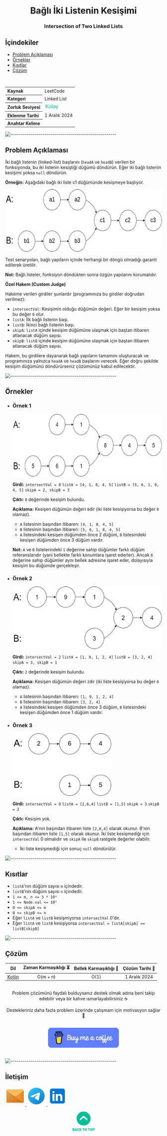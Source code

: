 <h1 align="center">
Bağlı İki Listenin Kesişimi<a name="article-top"></a>
</h1>
<h3 align="center">Intersection of Two Linked Lists</h3>

## İçindekiler

- [Problem Açıklaması](#problem-açıklaması)
- [Örnekler](#örnekler)
- [Kısıtlar](#kısıtlar)
- [Çözüm](#çözüm)

<br>

<table>
  <tr>
    <th style="text-align: left; font-weight: bold;">Kaynak</th>
    <td style="text-align: left;">LeetCode</td>
  </tr>
  <tr>
    <th style="text-align: left; font-weight: bold;">Kategori</th>
    <td style="text-align: left;">Linked List</td>
  </tr>
  <tr>
    <th style="text-align: left; font-weight: bold;">Zorluk Seviyesi</th>
    <td style="text-align: left;"> <img src="../0) İçerik Resources/Zorluk Seviyeleri/Kolay.png" alt="Kolay" height="20"/> </td>
  </tr>
  <tr>
    <th style="text-align: left; font-weight: bold;">Eklenme Tarihi</th>
    <td style="text-align: left;">1 Aralık 2024</td>
  </tr>
    <tr>
    <th style="text-align: left; font-weight: bold;">Anahtar Kelime</th>
    <td style="text-align: left;"></td>
  </tr>
</table>


![-----------------------------------------------------](../../Readme%20Resources/Çizgi.png)

## Problem Açıklaması 

İki bağlı listenin (linked-list) başlarını (`headA` ve `headB`) verilen bir fonksiyonda,
bu iki listenin kesiştiği düğümü döndürün. Eğer iki bağlı listenin kesişimi yoksa `null` döndürün.

**Örneğin:** Aşağıdaki bağlı iki liste c1 düğümünde kesişmeye başlıyor.

<img src="./Resources/statement.png" alt="Resim" height="200"/>

Test senaryoları, bağlı yapıların içinde herhangi bir döngü olmadığı garanti edilerek üretilir.

**Not:** Bağlı listeler, fonksiyon döndükten sonra özgün yapılarını korumalıdır.

**Özel Hakem (Custom Judge)**

Hakeme verilen girdiler şunlardır (programınıza bu girdiler doğrudan verilmez):

- `intersectVal`: Kesişimin olduğu düğümün değeri. Eğer bir kesişim yoksa bu değer `0` olur.
- `listA`: İlk bağlı listenin başı.
- `listB`: İkinci bağlı listenin başı.
- `skipA`: `listA` içinde kesişim düğümüne ulaşmak için baştan itibaren atlanacak düğüm sayısı.
- `skipB`: `listB` içinde kesişim düğümüne ulaşmak için baştan itibaren atlanacak düğüm sayısı.

Hakem, bu girdilere dayanarak bağlı yapıların tamamını oluşturacak ve programınıza yalnızca `headA` ve `headB`
başlarını verecek. Eğer doğru şekilde kesişim düğümünü döndürürseniz çözümünüz kabul edilecektir.

![-----------------------------------------------------](../../Readme%20Resources/Çizgi.png)

## Örnekler

- ### Örnek 1

  <img src="./Resources/example_1.png" alt="Örnek 1 Resmi" height="200"/>

  **Girdi:** `intersectVal = 8` `listA = [4, 1, 8, 4, 5]` `listB = [5, 6, 1, 8, 4, 5]` `skipA = 2, skipB = 3`

  **Çıktı:** `8` değerinde kesişim bulundu.

  **Açıklama:** 
  Kesişen düğümün değeri `8`dir (iki liste kesişiyorsa bu değer `0` olamaz).
  - `A` listesinin başından itibaren: `[4, 1, 8, 4, 5]`
  - `B` listesinin başından itibaren: `[5, 6, 1, 8, 4, 5]`
  - `A` listesindeki kesişen düğümden önce 2 düğüm, `B` listesindeki kesişen düğümden önce 3 düğüm vardır.

  **Not:** `A` ve `B` listelerindeki `1` değerine sahip düğümler farklı düğüm referanslarıdır (yani bellekte farklı konumlara işaret ederler). Ancak `8` değerine sahip düğümler aynı bellek adresine işaret eder, dolayısıyla kesişim bu düğümde gerçekleşir.


- ### Örnek 2

  <img src="./Resources/example_2.png" alt="Örnek 2 Resmi" height="200"/>

  **Girdi:** `intersectVal = 2` `listA = [1, 9, 1, 2, 4]` `listB = [3, 2, 4]` `skipA = 3, skipB = 1`

  **Çıktı:** `2` değerinde kesişim bulundu.

  **Açıklama:** 
  Kesişen düğümün değeri `2`dir (iki liste kesişiyorsa bu değer `0` olamaz).
  - `A` listesinin başından itibaren: `[1, 9, 1, 2, 4]`
  - `B` listesinin başından itibaren: `[3, 2, 4]`
  - `A` listesindeki kesişen düğümden önce 3 düğüm, `B` listesindeki kesişen düğümden önce 1 düğüm vardır.

- ### Örnek 3

  <img src="./Resources/example_3.png" alt="Örnek 3 Resmi" height="200"/>

  **Girdi:** `intersectVal = 0` `listA = [2,6,4]` `listB = [1,5]` `skipA = 3` `skipB = 2`

  **Çıktı:** Kesişim yok.

  **Açıklama:** 
  A'nın başından itibaren liste `[2,6,4]` olarak okunur. B'nin başından itibaren liste `[1,5]` olarak okunur.
  İki liste kesişmediği için `intersectVal` 0 olmalıdır ve `skipA` ile `skipB` rastgele değerler olabilir.
  - İki liste kesişmediği için sonuç `null` döndürülür.


![-----------------------------------------------------](../../Readme%20Resources/Çizgi.png)

## Kısıtlar

- `listA`'nın düğüm sayısı `m` içindedir.
- `listB`'nin düğüm sayısı `n` içindedir.
- `1 <= m, n <= 3 * 10⁴`
- `1 <= Node.val <= 10⁵`
- `0 <= skipA <= m`
- `0 <= skipB <= n`
- Eğer `listA` ve `listB` kesişmiyorsa `intersectVal` 0'dır.
- Eğer `listA` ve `listB` kesişiyorsa `intersectVal = listA[skipA] == listB[skipB]`


![-----------------------------------------------------](../../Readme%20Resources/Çizgi.png)

## Çözüm

<table>
  <thead>
    <tr>
      <th>Dil</th>
      <th>Zaman Karmaşıklığı ⏳</th>
      <th>Bellek Karmaşıklığı 🧠</th>
      <th>Çözüm Tarihi 📅</th>
    </tr>
  </thead>
  <tbody>
    <tr>
      <td> <a href="./Kotlin.kt" target="_blank">Kotlin</a> </td>
      <td align="center">O(m + n)</td>
      <td align="center">O(1)</td>
      <td align="center">1 Aralık 2024</td>
    </tr>
  </tbody>
</table>

<br>

<div align="center">
Problem çözümünü faydalı bulduysanız destek olmak adına beni takip edebilir veya bir kahve ısmarlayabilirsiniz ☕

Destekleriniz daha fazla problem üzerinde çalışmam için motivasyon sağlar 🚀
</div>

<br>

<div align="center">
  <a href="https://buymeacoffee.com/mustafatoktas" target="_blank"> <img src="../../Readme Resources/İletişim/Buy Me a Coffee.png" alt="Buy Me a Coffee" height="64"/> </a>
</div>

<br>


![-----------------------------------------------------](../../Readme%20Resources/Çizgi.png)

## İletişim

<a href="mailto:info@mustafatoktas.com"              target="_blank"> <img src="../../Readme Resources/İletişim/Mail.png"     alt="Mail"     width="64"/> </a>
<a href="https://t.me/mustafatoktas00"               target="_blank"> <img src="../../Readme Resources/İletişim/Telegram.png" alt="Telegram" width="64"/> </a>
<a href="https://www.linkedin.com/in/mustafatoktas/" target="_blank"> <img src="../../Readme Resources/İletişim/LinkedIn.png" alt="LinkedIn" width="64"/> </a>

<p align="center">
  <a href="#article-top"> <img src="../../Readme Resources/Back to Top.png" alt="Back to Top" height="64"/> </a>
</p>